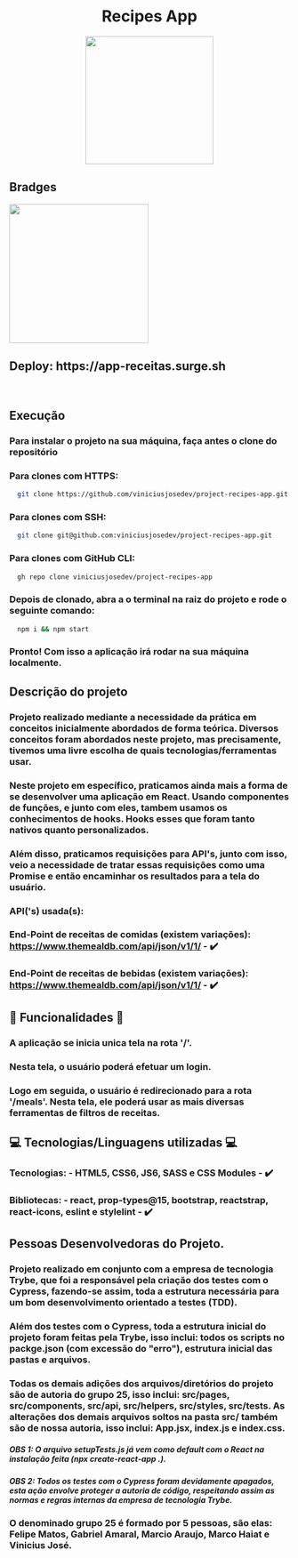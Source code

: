 <h1 align='center' id='Título-e-Imagem-de-capa'>Recipes App</h1>

<p align='center'>
<img src='./public/favicon.svg' width="230" heigth="259"/>
</p>


## Bradges

<p align='left'>
<img src='https://img.shields.io/badge/STATUS-FINALIZADO-Green' width='250px'></img>
</p>

<h2>Deploy: https://app-receitas.surge.sh</h2>

</br>


## Execução

### Para instalar o projeto na sua máquina, faça antes o clone do repositório

### Para clones com HTTPS:

```bash
  git clone https://github.com/viniciusjosedev/project-recipes-app.git
```

### Para clones com SSH:

```bash
  git clone git@github.com:viniciusjosedev/project-recipes-app.git
```

### Para clones com GitHub CLI:

```bash
  gh repo clone viniciusjosedev/project-recipes-app
```

### Depois de clonado, abra a o terminal na raiz do projeto e rode o seguinte comando:

```bash
  npm i && npm start
```

### Pronto! Com isso a aplicação irá rodar na sua máquina localmente.

## Descrição do projeto

### Projeto realizado mediante a necessidade da prática em conceitos inicialmente abordados de forma teórica. Diversos conceitos foram abordados neste projeto, mas precisamente, tivemos uma livre escolha de quais tecnologias/ferramentas usar.
### Neste projeto em específico, praticamos ainda mais a forma de se desenvolver uma aplicação em React. Usando componentes de funções, e junto com eles, tambem usamos os conhecimentos de hooks. Hooks esses que foram tanto nativos quanto personalizados.
### Além disso, praticamos requisições para API's, junto com isso, veio a necessidade de tratar essas requisições como uma Promise e então encaminhar os resultados para a tela do usuário.
### API('s) usada(s):

### End-Point de receitas de comidas (existem variações): https://www.themealdb.com/api/json/v1/1/ - :heavy_check_mark:
### End-Point de receitas de bebidas (existem variações): https://www.themealdb.com/api/json/v1/1/ - :heavy_check_mark:

## :hammer: Funcionalidades :hammer:

### A aplicação se inicia unica tela na rota '/'.
### Nesta tela, o usuário poderá efetuar um login.
### Logo em seguida, o usuário é redirecionado para a rota '/meals'. Nesta tela, ele poderá usar as mais diversas ferramentas de filtros de receitas.

## :computer: Tecnologias/Linguagens utilizadas :computer:

### Tecnologias: - HTML5, CSS6, JS6, SASS e CSS Modules - :heavy_check_mark:
### Bibliotecas: - react, prop-types@15, bootstrap, reactstrap, react-icons, eslint e stylelint - :heavy_check_mark:

## Pessoas Desenvolvedoras do Projeto.
### Projeto realizado em conjunto com a empresa de tecnologia Trybe, que foi a responsável pela criação dos testes com o Cypress, fazendo-se assim, toda a estrutura necessária para um bom desenvolvimento orientado a testes (TDD).
### Além dos testes com o Cypress, toda a estrutura inicial do projeto foram feitas pela Trybe, isso inclui: todos os scripts no packge.json (com excessão do "erro"), estrutura inicial das pastas e arquivos.
### Todas os demais adições dos arquivos/diretórios do projeto são de autoria do grupo 25, isso inclui: src/pages, src/components, src/api, src/helpers, src/styles, src/tests. As alterações dos demais arquivos soltos na pasta src/ também são de nossa autoria, isso inclui: App.jsx, index.js e index.css.
##### OBS 1: O arquivo setupTests.js já vem como default com o React na instalação feita (npx create-react-app .).
##### OBS 2: Todos os testes com o Cypress foram devidamente apagados, esta ação envolve proteger a autoria de código, respeitando assim as normas e regras internas da empresa de tecnologia Trybe.

### O denominado grupo 25 é formado por 5 pessoas, são elas: Felipe Matos, Gabriel Amaral, Marcio Araujo, Marco Haiat e Vinicius José.
